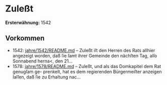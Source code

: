 # Zuleßt

**Ersterwähnung:** 1542

## Vorkommen
- 1542: [jahre/1542/README.md](../jahre/1542/README.md) – Zuleßt
iſt den Herren des Rats allhier angezeigt worden, daß ſie
ſamt ihrer Gemeinde den nächſten Tag, alſo Sonnabend
herna<, den 21...
- 1578: [jahre/1578/README.md](../jahre/1578/README.md) – Zuleßt, und als das Domkapitel dem Rat genugſam ge-
prenkelt, hat es dem regierenden Bürgermeiſter anzeigen
laſſen, daß ſie zu Erhaltung nac...
